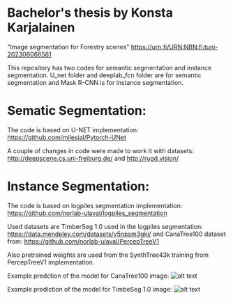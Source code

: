 # Bachelor's thesis by Konsta Karjalainen
"Image segmentation for Forestry scenes" https://urn.fi/URN:NBN:fi:tuni-202306066561

This repository has two codes for semantic segmentation and instance segmentation. U_net folder and deeplab_fcn folder are for semantic segmentation and Mask R-CNN is for instance segmentation.

# Sematic Segmentation:
The code is based on U-NET implementation: https://github.com/milesial/Pytorch-UNet

A couple of changes in code were made to work it with datasets: http://deepscene.cs.uni-freiburg.de/ and http://rugd.vision/

# Instance Segmentation:
The code is based on logpiles segmentation implementation: https://github.com/norlab-ulaval/logpiles_segmentation

Used datasets are TimberSeg 1.0 used in the logpiles segmentation: https://data.mendeley.com/datasets/y5npsm3gkj/ and CanaTree100 dataset from: https://github.com/norlab-ulaval/PercepTreeV1

Also pretrained weights are used from the SynthTree43k training from PercepTreeV1 implementation.

Example predction of the model for CanaTree100 image:
![alt text](https://github.com/konstakarjalainen/thesis/blob/main/cana100_prediction.png?raw=true)

Example prediction of the model for TimbeSeg 1.0 image:
![alt text](https://github.com/konstakarjalainen/thesis/blob/main/log_prediction.png?raw=true)

